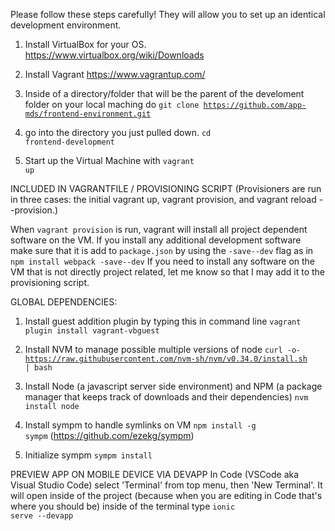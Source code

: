 Please follow these steps carefully! They will allow you to set up an identical development environment.

1. Install VirtualBox for your OS. https://www.virtualbox.org/wiki/Downloads

2. Install Vagrant https://www.vagrantup.com/

3. Inside of a directory/folder that will be the parent of the develoment folder on your local maching do <code>git clone https://github.com/app-mds/frontend-environment.git</code>

4. go into the directory you just pulled down. <code>cd frontend-development</code>

5. Start up the Virtual Machine with <code>vagrant up</code>


INCLUDED IN VAGRANTFILE / PROVISIONING SCRIPT
(Provisioners are run in three cases: the initial vagrant up, vagrant provision, and vagrant reload --provision.)

When <code>vagrant provision</code> is run, vagrant will install all project dependent software on the VM. If you install any additional development software make sure that it is add to <code>package.json</code> by using the <code>-save--dev</code> flag as in <code>npm install webpack -save--dev</code> If you need to install any software on the VM that is not directly project related, let me know so that I may add it to the provisioning script.

GLOBAL DEPENDENCIES:

1. Install guest addition plugin by typing this in command line <code>vagrant plugin install vagrant-vbguest</code>

2. Install NVM to manage possible multiple versions of node <code>curl -o- https://raw.githubusercontent.com/nvm-sh/nvm/v0.34.0/install.sh | bash</code>

3. Install Node (a javascript server side environment) and NPM (a package manager that keeps track of downloads and their dependencies) <code>nvm install node</code>

4. Install sympm to handle symlinks on VM <code>npm install -g sympm</code> (https://github.com/ezekg/sympm)

5. Initialize sympm <code>sympm install</code>

PREVIEW APP ON MOBILE DEVICE VIA DEVAPP
In Code (VSCode aka Visual Studio Code) select 'Terminal' from top menu, then 'New Terminal'. It will open inside of the project (because when you are editing in Code that's where you should be) inside of the terminal type <code>ionic serve --devapp</code>






